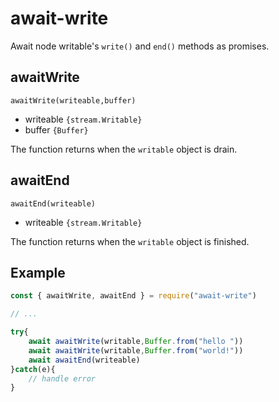 # await-write

Await node writable's `write()` and `end()` methods as promises.

## awaitWrite

```awaitWrite(writeable,buffer)```

* writeable `{stream.Writable}`
* buffer `{Buffer}`

The function returns when the `writable` object is drain.

## awaitEnd

```awaitEnd(writeable)```

* writeable `{stream.Writable}`

The function returns when the `writable` object is finished.

## Example

```javascript
const { awaitWrite, awaitEnd } = require("await-write")

// ...

try{
    await awaitWrite(writable,Buffer.from("hello "))
    await awaitWrite(writable,Buffer.from("world!"))
    await awaitEnd(writeable)
}catch(e){
    // handle error
}
```
